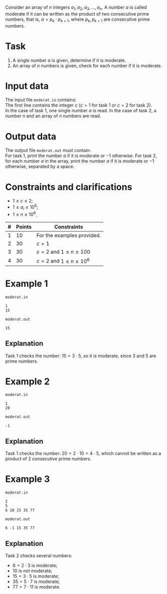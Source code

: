 
Consider an array of $n$ integers $a_1, a_2, a_3, \ldots, a_n$. A number $a$ is called moderate if it can be written as the product of two consecutive prime numbers, that is, $a = p_k \cdot p_{k+1}$, where $p_k, p_{k+1}$ are consecutive prime numbers.

# Task

1. A single number $a$ is given, determine if it is moderate.
2. An array of $n$ numbers is given, check for each number if it is moderate.

# Input data

The input file `moderat.in` contains:  
The first line contains the integer $c$ ($c = 1$ for task 1 or $c = 2$ for task 2).  
In the case of task $1$, one single number $a$ is read. In the case of task $2$, a number $n$ and an array of $n$ numbers are read.  

# Output data

The output file `moderat.out` must contain:  
For task $1$, print the number $a$ if it is moderate or $-1$ otherwise. For task $2$, for each number $a$ in the array, print the number $a$ if it is moderate or $-1$ otherwise, separated by a space.

# Constraints and clarifications

* $1 \le c \le 2$;
* $1 \le a_i \le 10^6$;
* $1 \le n \le 10^6$.

| # | Points | Constraints              |
|---|--------|--------------------------|
| 1 | 10     | For the examples provided. |
| 2 | 30     | $c = 1$                  |
| 3 | 30     | $c = 2$ and $1 \le n \le 100$ |
| 4 | 30     | $c = 2$ and $1 \le n \le 10^6$ |

# Example 1

`moderat.in`

```
1
15
```

`moderat.out`

```
15
```

## Explanation

Task $1$ checks the number: $15=3 \cdot 5$, so it is moderate, since $3$ and $5$ are prime numbers.

# Example 2

`moderat.in`

```
1
20
```

`moderat.out`

```
-1
```

## Explanation

Task $1$ checks the number: $20=2 \cdot 10=4 \cdot 5$, which cannot be written as a product of $2$ consecutive prime numbers.

# Example 3

`moderat.in`

```
2
5
6 10 15 35 77
```

`moderat.out`

```
6 -1 15 35 77
```

## Explanation

Task $2$ checks several numbers:  
- $6=2 \cdot 3$ is moderate;
- $10$ is not moderate;
- $15=3 \cdot 5$ is moderate;
- $35=5 \cdot 7$ is moderate;
- $77=7 \cdot 11$ is moderate.
